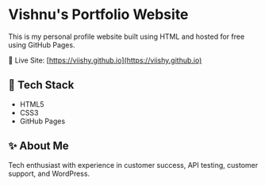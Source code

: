 # Vishnu's Portfolio Website

This is my personal profile website built using HTML and hosted for free using GitHub Pages.

🔗 Live Site: [https://viishy.github.io](https://viishy.github.io)

## 🔧 Tech Stack
- HTML5
- CSS3
- GitHub Pages

## ✨ About Me
Tech enthusiast with experience in customer success, API testing, customer support, and WordPress.
